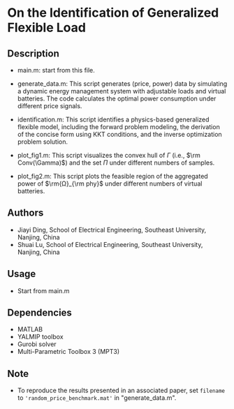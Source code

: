 # On the Identification of Generalized Flexible Load


## Description
* main.m: start from this file.

* generate_data.m: This script generates (price, power) data by simulating a dynamic energy management system with adjustable loads and virtual batteries. The code calculates the optimal power consumption under different price signals.

* identification.m: This script identifies a physics-based generalized flexible model, including the forward problem modeling, the derivation of the concise form using KKT conditions, and the inverse optimization problem solution.

* plot_fig1.m: This script visualizes the convex hull of $\Gamma$ (i.e., $\rm Conv(\Gamma)$) and the set $\Pi$ under different numbers of samples.

* plot_fig2.m: This script plots the feasible region of the aggregated power of $\rm{Ω}_{\rm phy}$ under different numbers of virtual batteries.

## Authors
- Jiayi Ding, School of Electrical Engineering, Southeast University, Nanjing, China
- Shuai Lu, School of Electrical Engineering, Southeast University, Nanjing, China


## Usage
- Start from main.m


## Dependencies
- MATLAB
- YALMIP toolbox
- Gurobi solver
- Multi-Parametric Toolbox 3 (MPT3)


## Note
- To reproduce the results presented in an associated paper, set `filename` to `'random_price_benchmark.mat'` in "generate_data.m".

